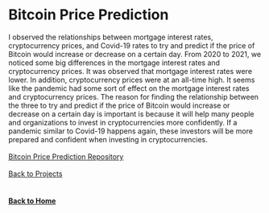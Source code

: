 # Bitcoin Price Prediction

I observed the relationships between mortgage interest rates, cryptocurrency prices, and Covid-19 rates to try and predict if the price of Bitcoin would increase or decrease on a certain day. From 2020 to 2021, we noticed some big differences in the mortgage interest rates and cryptocurrency prices. It was observed that mortgage interest rates were lower. In addition, cryptocurrency prices were at an all-time high. It seems like the pandemic had some sort of effect on the mortgage interest rates and cryptocurrency prices. The reason for finding the relationship between the three to try and predict if the price of Bitcoin would increase or decrease on a certain day is important is because it will help many people and organizations to invest in cryptocurrencies more confidently. If a pandemic similar to Covid-19 happens again, these investors will be more prepared and confident when investing in cryptocurrencies.
<br/>
<br/>
[Bitcoin Price Prediction Repository](https://github.com/jahed323/jahed323.github.io/tree/main/Bitcoin%20price%20prediction)
<br/>
<br/>
[Back to Projects](https://jahed323.github.io/projects)
<br/>
<br/>
#### [Back to Home](https://jahed323.github.io/)

